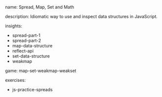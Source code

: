 name: Spread, Map, Set and Math

description: Idiomatic way to use and inspect data structures in JavaScript.

insights:
  - spread-part-1
  - spread-part-2
  - map-data-structure
  - reflect-api
  - set-data-structure
  - weakmap

game: map-set-weakmap-weakset

exercises:
  - js-practice-spreads
